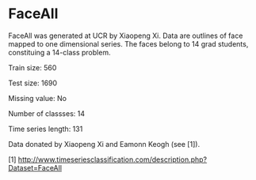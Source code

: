 # FaceAll

FaceAll was generated at UCR by Xiaopeng Xi. Data are outlines of face mapped to one dimensional series. The faces belong to 14 grad students, constituing a 14-class problem.

Train size: 560

Test size: 1690

Missing value: No

Number of classses: 14

Time series length: 131

Data donated by Xiaopeng Xi and Eamonn Keogh (see [1]).

[1] http://www.timeseriesclassification.com/description.php?Dataset=FaceAll
